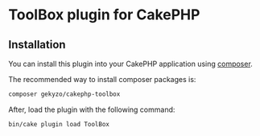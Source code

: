 # ToolBox plugin for CakePHP

## Installation

You can install this plugin into your CakePHP application using [composer](https://getcomposer.org).

The recommended way to install composer packages is:

```bash
composer gekyzo/cakephp-toolbox
```

After, load the plugin with the following command:

```bash
bin/cake plugin load ToolBox
```